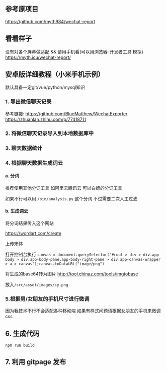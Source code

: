 ## 参考原项目
https://github.com/myth984/wechat-report

## 看看样子

没有对各个屏幕做适配 && 请用手机看(可以用浏览器-开发者工具 模拟)
https://myth.icu/wechat-report/

## 安卓版详细教程（小米手机示例）
默认具备一定git/vue/python/mysql知识



### 1. 导出微信聊天记录
参考链接:
https://github.com/BlueMatthew/WechatExporter
https://zhuanlan.zhihu.com/p/77418711


### 2. 将微信聊天记录导入到本地数据库中




### 3. 聊天数据统计




### 4. 根据聊天数据生成词云
#### a. 分词

推荐使用其他分词工具 如阿里云腾讯云 可以白嫖的分词工具

如果不行可以用 `/bin/analysis.py` 这个分词 不过需要二次人工过滤


#### b. 生成词云
将分词结果传入这个网站

https://wordart.com/create

上传宋体

打开控制台执行
`canvas = document.querySelector("#root > div > div.app-body > div.app-body-pane.app-body-right-pane > div.app-canvas-wrapper > a > canvas");canvas.toDataURL("image/png")`

将生成的base64转为图片
http://tool.chinaz.com/tools/imgtobase

放入`/src/asset/images/cy.png`






### 5.根据男/女朋友的手机尺寸进行微调

因为我技术不行不会适配各种移动端 如果有样式问题请根据女朋友的手机来微调css



## 6. 生成代码
`npm run build`


## 7. 利用 gitpage 发布

